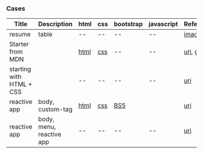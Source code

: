 ### Cases
| Title | Description | html | css | bootstrap | javascript | Reference |
| -- | -- | -- | -- | -- | -- | -- |
| resume | table | -- | -- | -- | -- | [image](../codes/images/resume.png) |
| Starter from MDN |  | [html](https://github.com/mdn/beginner-html-site-styled/blob/gh-pages/index.html) | [css](https://github.com/mdn/beginner-html-site-styled/blob/gh-pages/styles/style.css) | -- | -- | [uri](https://mdn.github.io/beginner-html-site-styled/), [git](https://github.com/mdn/beginner-html-site-styled) |
| starting with HTML + CSS |  | -- | -- | -- | -- | [uri](https://www.w3.org/Style/Examples/011/firstcss.en.html) |
| reactive app | body, custom-tag | [html](./StarterTemplate/StarterTemplate_HTML.html) | [css](./StarterTemplate/StarterTemplate_CSS.html) | [BS5](./StarterTemplate/StarterTemplate_Bootstrapv5.2.html) | | [uri](https://getbootstrap.com/docs/5.2/examples/starter-template/) |
| reactive app | body, menu, reactive app | -- | -- | -- | -- | [uri](https://getbootstrap.com/docs/5.2/examples/album/)|
